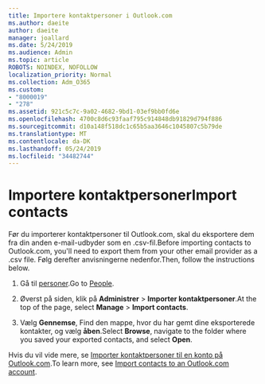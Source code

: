```yaml
---
title: Importere kontaktpersoner i Outlook.com
ms.author: daeite
author: daeite
manager: joallard
ms.date: 5/24/2019
ms.audience: Admin
ms.topic: article
ROBOTS: NOINDEX, NOFOLLOW
localization_priority: Normal
ms.collection: Adm_O365
ms.custom:
- "8000019"
- "278"
ms.assetid: 921c5c7c-9a02-4682-9bd1-03ef9bb0fd6e
ms.openlocfilehash: 4700c8d6c93faaf795c914848db91829d794f886
ms.sourcegitcommit: d10a148f518dc1c65b5aa3646c1045807c5b79de
ms.translationtype: MT
ms.contentlocale: da-DK
ms.lasthandoff: 05/24/2019
ms.locfileid: "34482744"
---
```

# <a name="import-contacts"></a><span data-ttu-id="f5ca9-102">Importere kontaktpersoner</span><span class="sxs-lookup"><span data-stu-id="f5ca9-102">Import contacts</span></span>

<span data-ttu-id="f5ca9-103">Før du importerer kontaktpersoner til Outlook.com, skal du eksportere dem fra din anden e-mail-udbyder som en .csv-fil.</span><span class="sxs-lookup"><span data-stu-id="f5ca9-103">Before importing contacts to Outlook.com, you'll need to export them from your other email provider as a .csv file.</span></span> <span data-ttu-id="f5ca9-104">Følg derefter anvisningerne nedenfor.</span><span class="sxs-lookup"><span data-stu-id="f5ca9-104">Then, follow the instructions below.</span></span>
  
1. <span data-ttu-id="f5ca9-105">Gå til [personer](https://outlook.live.com/people/).</span><span class="sxs-lookup"><span data-stu-id="f5ca9-105">Go to [People](https://outlook.live.com/people/).</span></span>

2. <span data-ttu-id="f5ca9-106">Øverst på siden, klik på **Administrer** \> **Importer kontaktpersoner**.</span><span class="sxs-lookup"><span data-stu-id="f5ca9-106">At the top of the page, select **Manage** \> **Import contacts**.</span></span>

3. <span data-ttu-id="f5ca9-107">Vælg **Gennemse**, Find den mappe, hvor du har gemt dine eksporterede kontakter, og vælg **åben**.</span><span class="sxs-lookup"><span data-stu-id="f5ca9-107">Select **Browse**, navigate to the folder where you saved your exported contacts, and select **Open**.</span></span>

<span data-ttu-id="f5ca9-108">Hvis du vil vide mere, se [Importer kontaktpersoner til en konto på Outlook.com](https://go.microsoft.com/fwlink/p/?linkid=873136).</span><span class="sxs-lookup"><span data-stu-id="f5ca9-108">To learn more, see [Import contacts to an Outlook.com account](https://go.microsoft.com/fwlink/p/?linkid=873136).</span></span>